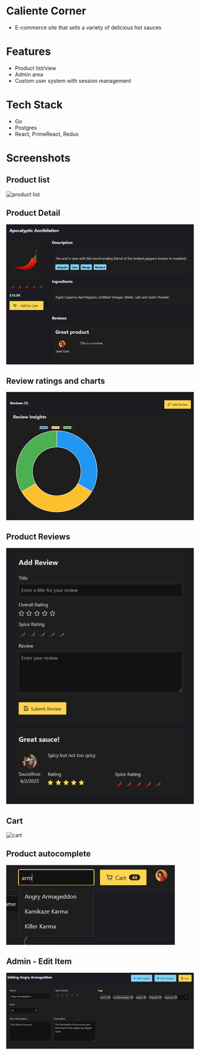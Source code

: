 # Caliente Corner
- E-commerce site that sells a variety of delicious hot sauces

# Features
- Product list/view
- Admin area
- Custom user system with session management

# Tech Stack
- Go
- Postgres
- React, PrimeReact, Redux

# Screenshots

## Product list
![product list](screenshots/products-list.png)
## Product Detail
![product detail](screenshots/product-detail.png)
## Review ratings and charts
![review ratings and charts](screenshots/review-ratings-distribution.png)
## Product Reviews
![product reviews](screenshots/product-review-area.png)
## Cart
![cart](screenshots/cart.png)
## Product autocomplete
![autocomplete](screenshots/autocomplete.png)
## Admin - Edit Item
![admin edit item](screenshots/admin-edit-item.png)